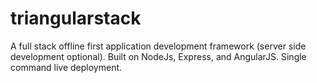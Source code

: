 triangularstack
===============

A full stack offline first application development framework (server side development optional). Built on NodeJs, Express, and AngularJS. Single command live deployment.

